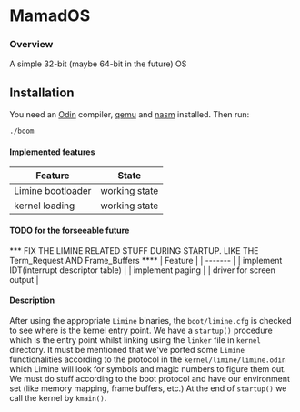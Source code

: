 # MamadOS

### Overview
A simple 32-bit (maybe 64-bit in the future) OS

## Installation
You need an [Odin](http://odin-lang.org/) compiler, [qemu](https://www.qemu.org/) and [nasm](https://www.nasm.us/) installed. 
Then run:
```sh
./boom
```

#### Implemented features
| Feature | State |
| ------- | -------|
| Limine bootloader | working state |
| kernel loading | working state |

#### TODO for the forseeable future
*** FIX THE LIMINE RELATED STUFF DURING STARTUP. LIKE THE Term_Request AND Frame_Buffers ****
| Feature |
| ------- |
| implement IDT(interrupt descriptor table) |
| implement paging |
| driver for screen output |

#### Description
After using the appropriate `Limine` binaries, the `boot/limine.cfg` is checked to see where is the kernel entry point. 
We have a `startup()` procedure which is the entry point whilst linking using the `linker` file in `kernel` directory. 
It must be mentioned that we've ported some `Limine` functionalities according to the protocol in the `kernel/limine/limine.odin` which 
Limine will look for symbols and magic numbers to figure them out. 
We must do stuff according to the boot protocol and have our environment set (like memory mapping, frame buffers, etc.) 
At the end of `startup()` we call the kernel by `kmain()`.
